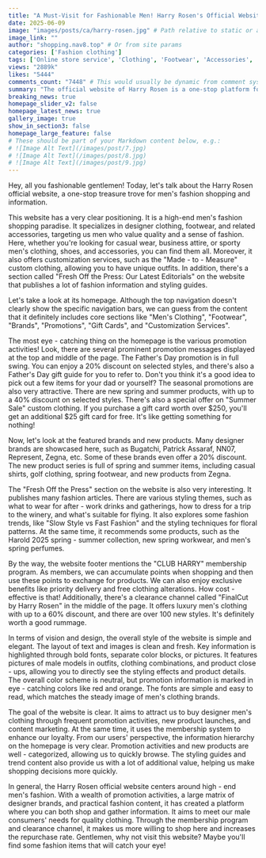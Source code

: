 ```yaml
---
title: "A Must-Visit for Fashionable Men! Harry Rosen's Official Website, a One-Stop Treasure Trove for High-End Men's Fashion Shopping and Information, with Discounts and Benefits Galore!"
date: 2025-06-09
image: "images/posts/ca/harry-rosen.jpg" # Path relative to static or assets
image_link: ""
author: "shopping.nav8.top" # Or from site params
categories: ['Fashion clothing']
tags: ['Online store service', 'Clothing', 'Footwear', 'Accessories', 'Fashion items', "Men's clothing", "Men's footwear", 'Customized service', 'Fashion information and styling guides', 'Member plan', 'Perfume']
views: "2889k"
likes: "5444"
comments_count: "7448" # This would usually be dynamic from comment system
summary: "The official website of Harry Rosen is a one-stop platform for high-end men's fashion, with a clear positioning and mainly offering clothing and other items from designer brands. It features a wide range of promotional activities, such as Father's Day specials. The "Fresh Off the Press" section provides dressing guides. There are also a membership program and clearance channels. The website has a simple and elegant style, capable of meeting the needs of men for high - quality dressing, and is definitely worth a visit for stylish gentlemen. "
breaking_news: true   
homepage_slider_v2: false  
homepage_latest_news: true  
gallery_image: true  
show_in_section3: false
homepage_large_feature: false
# These should be part of your Markdown content below, e.g.:
# ![Image Alt Text](/images/post/7.jpg)
# ![Image Alt Text](/images/post/8.jpg)
# ![Image Alt Text](/images/post/9.jpg)
---
```


Hey, all you fashionable gentlemen! Today, let's talk about the Harry Rosen official website, a one-stop treasure trove for men's fashion shopping and information.

This website has a very clear positioning. It is a high-end men's fashion shopping paradise. It specializes in designer clothing, footwear, and related accessories, targeting us men who value quality and a sense of fashion. Here, whether you're looking for casual wear, business attire, or sporty men's clothing, shoes, and accessories, you can find them all. Moreover, it also offers customization services, such as the "Made - to - Measure" custom clothing, allowing you to have unique outfits. In addition, there's a section called "Fresh Off the Press: Our Latest Editorials" on the website that publishes a lot of fashion information and styling guides.

Let's take a look at its homepage. Although the top navigation doesn't clearly show the specific navigation bars, we can guess from the content that it definitely includes core sections like "Men's Clothing", "Footwear", "Brands", "Promotions", "Gift Cards", and "Customization Services".

The most eye - catching thing on the homepage is the various promotion activities! Look, there are several prominent promotion messages displayed at the top and middle of the page. The Father's Day promotion is in full swing. You can enjoy a 20% discount on selected styles, and there's also a Father's Day gift guide for you to refer to. Don't you think it's a good idea to pick out a few items for your dad or yourself? The seasonal promotions are also very attractive. There are new spring and summer products, with up to a 40% discount on selected styles. There's also a special offer on "Summer Sale" custom clothing. If you purchase a gift card worth over $250, you'll get an additional $25 gift card for free. It's like getting something for nothing!

Now, let's look at the featured brands and new products. Many designer brands are showcased here, such as Bugatchi, Patrick Assaraf, NN07, Represent, Zegna, etc. Some of these brands even offer a 20% discount. The new product series is full of spring and summer items, including casual shirts, golf clothing, spring footwear, and new products from Zegna.

The "Fresh Off the Press" section on the website is also very interesting. It publishes many fashion articles. There are various styling themes, such as what to wear for after - work drinks and gatherings, how to dress for a trip to the winery, and what's suitable for flying. It also explores some fashion trends, like "Slow Style vs Fast Fashion" and the styling techniques for floral patterns. At the same time, it recommends some products, such as the Harold 2025 spring - summer collection, new spring workwear, and men's spring perfumes.

By the way, the website footer mentions the "CLUB HARRY" membership program. As members, we can accumulate points when shopping and then use these points to exchange for products. We can also enjoy exclusive benefits like priority delivery and free clothing alterations. How cost - effective is that! Additionally, there's a clearance channel called "FinalCut by Harry Rosen" in the middle of the page. It offers luxury men's clothing with up to a 60% discount, and there are over 100 new styles. It's definitely worth a good rummage.

In terms of vision and design, the overall style of the website is simple and elegant. The layout of text and images is clean and fresh. Key information is highlighted through bold fonts, separate color blocks, or pictures. It features pictures of male models in outfits, clothing combinations, and product close - ups, allowing you to directly see the styling effects and product details. The overall color scheme is neutral, but promotion information is marked in eye - catching colors like red and orange. The fonts are simple and easy to read, which matches the steady image of men's clothing brands.

The goal of the website is clear. It aims to attract us to buy designer men's clothing through frequent promotion activities, new product launches, and content marketing. At the same time, it uses the membership system to enhance our loyalty. From our users' perspective, the information hierarchy on the homepage is very clear. Promotion activities and new products are well - categorized, allowing us to quickly browse. The styling guides and trend content also provide us with a lot of additional value, helping us make shopping decisions more quickly.

In general, the Harry Rosen official website centers around high - end men's fashion. With a wealth of promotion activities, a large matrix of designer brands, and practical fashion content, it has created a platform where you can both shop and gather information. It aims to meet our male consumers' needs for quality clothing. Through the membership program and clearance channel, it makes us more willing to shop here and increases the repurchase rate. Gentlemen, why not visit this website? Maybe you'll find some fashion items that will catch your eye! 
